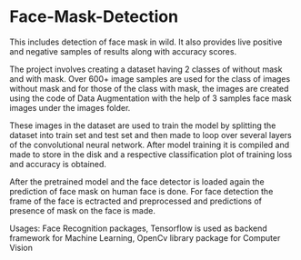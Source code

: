 # Face-Mask-Detection
This includes detection of face mask in wild. It also provides live positive and negative samples of results along with accuracy scores. 

The project involves creating a dataset having 2 classes of without mask and with mask. Over 600+ image samples are used for the class of images without mask and for those of the  class with mask, the images are created using the code of Data Augmentation with the help of 3 samples face mask images under the images folder. 

These images in the dataset are used to train the model by splitting the dataset into train set and test set and then made to loop over several layers of the convolutional neural network. After model training it is compiled and made to store in the disk and a respective classification plot of training loss and accuracy is obtained.

After the pretrained model and the face detector is loaded again the prediction of face mask on human face is done. For face detection the frame of the face is ectracted and preprocessed and predictions of presence of mask on the face is made.

Usages: Face Recognition packages, Tensorflow is used as backend framework for Machine Learning, OpenCv library package for Computer Vision
